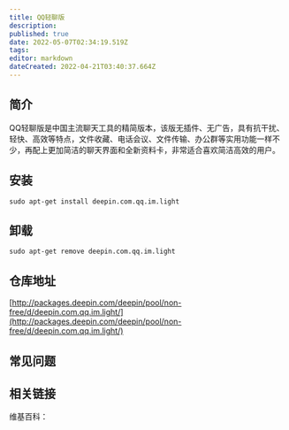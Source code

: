 ```yaml
---
title: QQ轻聊版
description: 
published: true
date: 2022-05-07T02:34:19.519Z
tags: 
editor: markdown
dateCreated: 2022-04-21T03:40:37.664Z
---
```


## 简介

QQ轻聊版是中国主流聊天工具的精简版本，该版无插件、无广告，具有抗干扰、轻快、高效等特点，文件收藏、电话会议、文件传输、办公群等实用功能一样不少，再配上更加简洁的聊天界面和全新资料卡，非常适合喜欢简洁高效的用户。

## 安装

`sudo apt-get install deepin.com.qq.im.light`

## 卸载

`sudo apt-get remove deepin.com.qq.im.light`

## 仓库地址

[http://packages.deepin.com/deepin/pool/non-free/d/deepin.com.qq.im.light/](http://packages.deepin.com/deepin/pool/non-free/d/deepin.com.qq.im.light/)


## 常见问题


## 相关链接

维基百科：